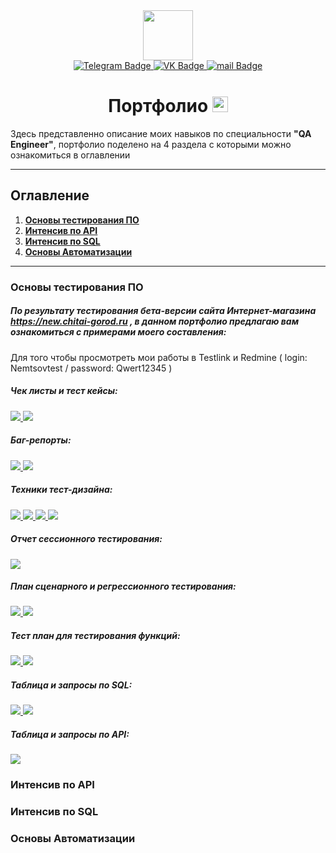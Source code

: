 <div id="header" align="center">
  <img src="https://media.giphy.com/media/b73wUq1jFLBTy/giphy.gif" width="80"/>
</div>

<div id="badges" align="center">
  <a href="http://t.me/QA_Sergey_N">
    <img src="https://img.shields.io/badge/Telegram-9cf?style=flat&logo=Telegram&logoColor=dark" alt="Telegram Badge"/>
  </a>
  <a href="https://vk.com/nemtsov_sergei">
    <img src="https://img.shields.io/badge/VK-blue?style=flat&logo=VK&logoColor=white" alt="VK Badge"/>
  </a>
  <a href="mailto:nemtsov_sergey@list.ru">
    <img src="https://img.shields.io/badge/@mail-important?style=flat&logo=@mail&logoColor=white" alt="mail Badge"/>
  </a>
  
  <h1>
  Портфолио
  <img src="https://user-images.githubusercontent.com/117725360/227227526-a9ce529d-bd87-4cf2-b2c5-773f0804a07f.png" width="25"
/>
</h1>
</div>

Здесь представленно описание  моих навыков по специальности **"QA Engineer"**, портфолио поделено на 4 раздела с которыми можно ознакомиться в оглавлении 
___

## Оглавление

1. [**Основы тестирования ПО**](#основы-тестирования-по)
2. [**Интенсив по API**](#интенсив-по-sql)
3. [**Интенсив по SQL**](#интенсив-по-api)    
4. [**Основы Автоматизации**](#основы-автоматизации)
___

### Основы тестирования ПО
##### По результату тестирования бета-версии сайта Интернет-магазина https://new.chitai-gorod.ru , в данном портфолио предлагаю вам ознакомиться с примерами моего составления:
Для того чтобы просмотреть мои работы в Testlink и Redmine ( login: Nemtsovtest / password: Qwert12345 )

##### Чек листы и тест кейсы:
<div id="buttons" align="left">
  <a href="https://docs.google.com/spreadsheets/d/1XRH22KkHJ5Mr7_fkhRIn-_NckQI4ZUgNsMhWQyM06JM/edit#gid=0" target="_blank">
    <img src="https://img.shields.io/badge/Google_tables-9cf?style=plastic&logo=appveyor&logo=logoColor=dark alt="Google_tables Button"/>
  </a>
  <a href="http://testlink.it-online-school.ru/login.php?note=expired&destination=%2Flinkto.php%3FtprojectPrefix%3D27_CHITAY1%26item%3Dtestsuite%26id%3D249054" target="_blank">
    <img src="https://img.shields.io/badge/Testlink-9cf?style=plastic&logo=appveyor&logo=logoColor=dark alt="Testlink Button"/>
  </a>
  </div>
  
  ##### Баг-репорты:
 <div id="buttons" align="left">
  <a href="https://docs.google.com/spreadsheets/d/1n2bT1OGAucSLiBdLksXXs1GYt8uaY2N0TYLHRqJ7vgU/edit#gid=491241257">
    <img src="https://img.shields.io/badge/Google_tables-9cf?style=plastic&logo=appveyor&logo=logoColor=dark alt="Google_tables Button"/>
  </a>
  <a href="http://testlink.it-online-school.ru/login.php?note=expired&destination=%2Flinkto.php%3FtprojectPrefix%3D27_CHITAY1%26item%3Dtestsuite%26id%3D249054">
    <img src="https://img.shields.io/badge/Redmine-9cf?style=plastic&logo=appveyor&logo=logoColor=dark alt="Redmine Button"/>
  </a>
  </div>
  
 ##### Техники тест-дизайна:
<div id="buttons" align="left">
  <a href="https://docs.google.com/spreadsheets/d/1n2bT1OGAucSLiBdLksXXs1GYt8uaY2N0TYLHRqJ7vgU/edit#gid=1826811645">
    <img src="https://img.shields.io/badge/Состояния_и_переходы-9cf?style=plastic&logo=appveyor&logo=logoColor=dark alt="Состояния_и_переходы Button"/>
  </a>
  <a href="http://testlink.it-online-school.ru/login.php?note=expired&destination=%2Flinkto.php%3FtprojectPrefix%3D27_CHITAY1%26item%3Dtestsuite%26id%3D249054">
    <img src="https://img.shields.io/badge/Таблица_принятия_решений-9cf?style=plastic&logo=appveyor&logo=logoColor=dark alt="Таблица_принятия_решений Button"/>
  </a>
  <a href="https://docs.google.com/spreadsheets/d/1n2bT1OGAucSLiBdLksXXs1GYt8uaY2N0TYLHRqJ7vgU/edit#gid=964156639">
    <img src="https://img.shields.io/badge/Pairwise-9cf?style=plastic&logo=appveyor&logo=logoColor=dark alt="Pairwise Button"/>
  </a>
  <a href="https://docs.google.com/spreadsheets/d/1n2bT1OGAucSLiBdLksXXs1GYt8uaY2N0TYLHRqJ7vgU/edit#gid=0">
    <img src="https://img.shields.io/badge/Позитивные_и_негативные-9cf?style=plastic&logo=appveyor&logo=logoColor=dark alt="Позитивные_и_негативные Button"/>
  </a>
  </div>
  
  ##### Отчет сессионного тестирования:
  <div id="buttons" align="left">
  <a href="https://docs.google.com/spreadsheets/d/1n2bT1OGAucSLiBdLksXXs1GYt8uaY2N0TYLHRqJ7vgU/edit#gid=441719583">
    <img src="https://img.shields.io/badge/Отчет-9cf?style=plastic&logo=appveyor&logo=logoColor=dark alt="Отчет Button"/>
  </a>
  </div>
  
  ##### План сценарного и  регрессионного тестирования:
  <div id="buttons" align="left">
  <a href="https://docs.google.com/spreadsheets/d/1n2bT1OGAucSLiBdLksXXs1GYt8uaY2N0TYLHRqJ7vgU/edit#gid=441719583">
    <img src="https://img.shields.io/badge/Сценарное-9cf?style=plastic&logo=appveyor&logo=logoColor=dark alt="Сценарное Button"/>
  </a>
  <a href="https://docs.google.com/spreadsheets/d/1n2bT1OGAucSLiBdLksXXs1GYt8uaY2N0TYLHRqJ7vgU/edit#gid=441719583">
    <img src="https://img.shields.io/badge/Регрессионное-9cf?style=plastic&logo=appveyor&logo=logoColor=dark alt="регрессионное Button"/>
  </a>
  </div>
                                                                                                                                       
##### Тест план для тестирования функций:
   <div id="buttons" align="left">
  <a href="https://clck.ru/32M6M6">
    <img src="https://img.shields.io/badge/Xmind-9cf?style=plastic&logo=appveyor&logo=logoColor=dark alt="Xmind Button"/>
  </a>
  <a href="https://docs.google.com/spreadsheets/d/1n2bT1OGAucSLiBdLksXXs1GYt8uaY2N0TYLHRqJ7vgU/edit#gid=471195378">
    <img src="https://img.shields.io/badge/Google_tables-9cf?style=plastic&logo=appveyor&logo=logoColor=dark alt="Google_tables Button"/>
  </a>
  </div>                                                                                                                                    

   ##### Таблица и запросы по SQL:
   <div id="buttons" align="left">
  <a href="https://docs.google.com/spreadsheets/d/1n2bT1OGAucSLiBdLksXXs1GYt8uaY2N0TYLHRqJ7vgU/edit#gid=18521223">
    <img src="https://img.shields.io/badge/Таблица-9cf?style=plastic&logo=appveyor&logo=logoColor=dark alt="Таблица Button"/>
  </a>
  <a href="https://docs.google.com/spreadsheets/d/1n2bT1OGAucSLiBdLksXXs1GYt8uaY2N0TYLHRqJ7vgU/edit#gid=22162382">
    <img src="https://img.shields.io/badge/Запросы-9cf?style=plastic&logo=appveyor&logo=logoColor=dark alt="Запросы Button"/>
  </a>
  </div>                                                                                                                                     

##### Таблица и запросы по API:
   <div id="buttons" align="left">
  <a href="https://docs.google.com/spreadsheets/d/1n2bT1OGAucSLiBdLksXXs1GYt8uaY2N0TYLHRqJ7vgU/edit#gid=1045960963">
    <img src="https://img.shields.io/badge/Таблица-9cf?style=plastic&logo=appveyor&logo=logoColor=dark alt="Таблица Button"/>
  </a>
  </div>

### Интенсив по API






### Интенсив по SQL






### Основы Автоматизации



